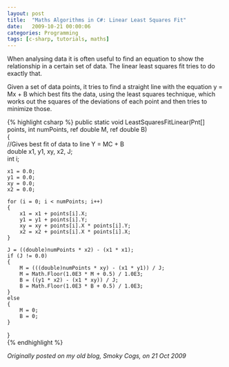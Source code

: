 ```yaml
---
layout: post
title:  "Maths Algorithms in C#: Linear Least Squares Fit"
date:   2009-10-21 00:00:06
categories: Programming
tags: [c-sharp, tutorials, maths]
---
```


When analysing data it is often useful to find an equation to show the relationship in a certain set of data. The linear least squares fit tries to do exactly that.

Given a set of data points, it tries to find a straight line with the equation y = Mx + B which best fits the data, using the least squares technique, which works out the squares of the deviations of each point and then tries to minimize those.

{% highlight csharp %}
public static void LeastSquaresFitLinear(Pnt[] points, int numPoints, ref double M, ref double B)  
{  
    //Gives best fit of data to line Y = MC + B  
    double x1, y1, xy, x2, J;  
    int i;  
  
    x1 = 0.0;  
    y1 = 0.0;  
    xy = 0.0;  
    x2 = 0.0;  
  
    for (i = 0; i < numPoints; i++)  
    {  
        x1 = x1 + points[i].X;  
        y1 = y1 + points[i].Y;  
        xy = xy + points[i].X * points[i].Y;  
        x2 = x2 + points[i].X * points[i].X;  
    }  
  
    J = ((double)numPoints * x2) - (x1 * x1);  
    if (J != 0.0)  
    {  
        M = (((double)numPoints * xy) - (x1 * y1)) / J;  
        M = Math.Floor(1.0E3 * M + 0.5) / 1.0E3;  
        B = ((y1 * x2) - (x1 * xy)) / J;  
        B = Math.Floor(1.0E3 * B + 0.5) / 1.0E3;  
    }  
    else  
    {  
        M = 0;  
        B = 0;  
    }  
}  
{% endhighlight %}

_Originally posted on my old blog, Smoky Cogs, on 21 Oct 2009_